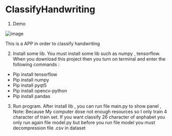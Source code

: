 # ClassifyHandwriting

1. Demo

![image](https://github.com/MaiHai999/ClassifyHandwriting/assets/87633734/a62351f4-24e0-4a61-885e-afdba5937ced)

This is a APP in order to classify handwriting 


2. Install some lib.
You must install some lib such as numpy , tensorflow. When you  download this project then you turn on terminal and enter the following commands :
- Pip install tensorflow
- Pip install numpy
- Pip install pyqt5
- Pip install opencv-python
- Pip install pandas

3. Run program.
After install lib , you can run file main.py to show panel , Note: Because My computer dose not enough resources so I only train 4 character of train set. If you want classify 26 character of anphabet you only run again file model.py but before you run file model you must decompression file .csv in dataset
	

